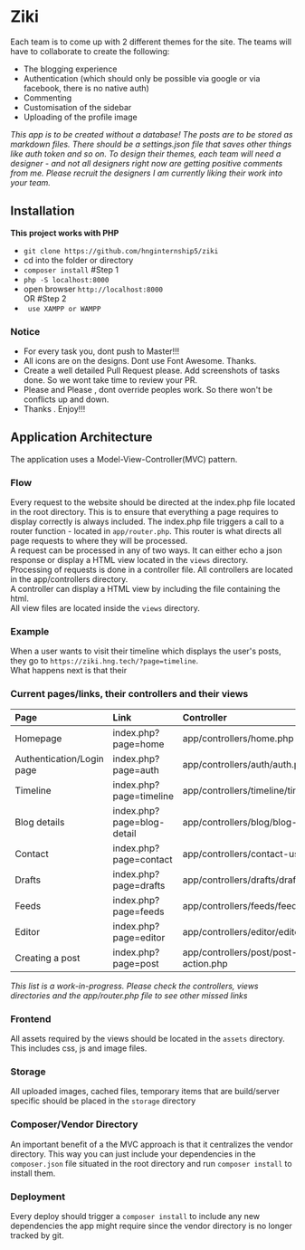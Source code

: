 # Ziki

Each team is to come up with 2 different themes for the site. The teams will have to collaborate to create the following:
  - The blogging experience
  - Authentication (which should only be possible via google or via facebook, there is no native auth)
  - Commenting
  - Customisation of the sidebar
  - Uploading of the profile image
  
*This app is to be created *without a database*! The posts are to be stored as markdown files.*
_There should be a settings.json file that saves other things like auth token and so on.
To design their themes, each team will need a designer - and not all designers right now are getting positive comments from me. Please recruit the designers I am currently liking their work into your team._


## Installation
 **This project works with PHP**
* `git clone https://github.com/hnginternship5/ziki`
* cd into the folder or directory
* `composer install`
#Step 1
* ```php -S localhost:8000```
* open browser ``http://localhost:8000``    
OR
#Step 2
* ``` use XAMPP or WAMPP```
### Notice
* For every task you, dont push to Master!!!
* All icons are on the designs. Dont use Font Awesome. Thanks.
* Create a well detailed Pull Request please. Add screenshots of tasks done. So we wont take time to review your PR.
* Please and Please , dont override peoples work. So there won't be conflicts up and down.
* Thanks . Enjoy!!!
### 

## Application Architecture
The application uses a Model-View-Controller(MVC) pattern.

### Flow
Every request to the website should be directed at the index.php file located in the root directory. This is to ensure that everything a page requires to display correctly is always included. The index.php file triggers a call to a router function - located in `app/router.php`. This router is what directs all page requests to where they will be processed.  
A request can be processed in any of two ways. It can either echo a json response or display a HTML view located in the `views` directory.  
Processing of requests is done in a controller file. All controllers are located in the app/controllers directory.  
A controller can display a HTML view by including the file containing the html.  
All view files are located inside the `views` directory.

### Example
When a user wants to visit their timeline which displays the user's posts, they go to `https://ziki.hng.tech/?page=timeline`.  
What happens next is that their 

### Current pages/links, their controllers and their views
Page |Link | Controller | View|
:-- | :--- | :--- | :---
Homepage |index.php?page=home | app/controllers/home.php | views/home.php |
Authentication/Login page |index.php?page=auth | app/controllers/auth/auth.php | views/auth.php |
Timeline |index.php?page=timeline | app/controllers/timeline/timeline.php | views/timeline.php |
Blog details |index.php?page=blog-detail | app/controllers/blog/blog-detail.php | views/blog-detail.php |
Contact |index.php?page=contact | app/controllers/contact-us.php | views/contact-us.php |
Drafts |index.php?page=drafts | app/controllers/drafts/drafts.php | views/drafts.php |
Feeds |index.php?page=feeds | app/controllers/feeds/feeds.php | views/feeds.php |
Editor |index.php?page=editor | app/controllers/editor/editor.php | views/editor.php |
Creating a post |index.php?page=post | app/controllers/post/post-action.php | echo's JSON response |

*This list is a work-in-progress. Please check the controllers, views directories and the app/router.php file to see other missed links* 


### Frontend
All assets required by the views should be located in the `assets` directory. This includes css, js and image files.

### Storage
All uploaded images, cached files, temporary items that are build/server specific should be placed in the `storage` directory

### Composer/Vendor Directory
An important benefit of a the MVC approach is that it centralizes the vendor directory. This way you can just include your dependencies in the `composer.json` file situated in the root directory and run `composer install` to install them.  

### Deployment
Every deploy should trigger a `composer install` to include any new dependencies the app might require since the vendor directory is no longer tracked by git.
